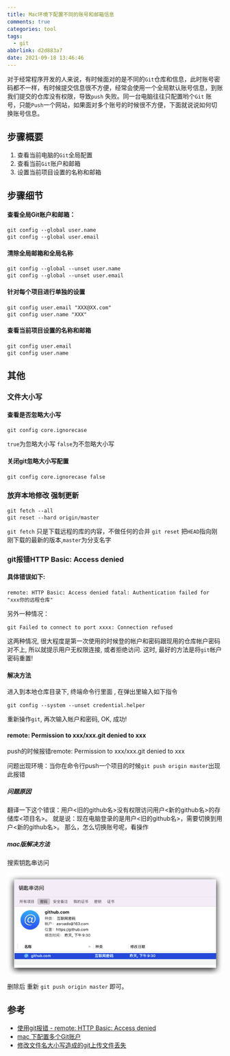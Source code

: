 ```yaml
---
title: Mac环境下配置不同的账号和邮箱信息
comments: true
categories: tool
tags:
  - git
abbrlink: d2d883a7
date: 2021-09-18 13:46:46
---
```


对于经常程序开发的人来说，有时候面对的是不同的`Git`仓库和信息，此时账号密码都不一样，有时候提交信息很不方便，经常会使用一个全局默认账号信息，到账我们提交的仓库没有权限，导致`push` 失败。同一台电脑往往只配置哟个`Git` 账号，只能`Push`一个网站，如果面对多个账号的时候很不方便，下面就说说如何切换账号信息。
<!--more-->

## 步骤概要

1. 查看当前电脑的`Git`全局配置
2. 查看当前`Git`账户和邮箱
3. 设置当前项目设置的名称和邮箱

## 步骤细节

#### 查看全局Git账户和邮箱：

```shell
git config --global user.name
git config --global user.email
```

#### 清除全局邮箱和全局名称

```shell
git config --global --unset user.name
git config --global --unset user.email
```

#### 针对每个项目进行单独的设置

```shell
git config user.email "XXX@XX.com"
git config user.name "XXX"
```

#### 查看当前项目设置的名称和邮箱

```shell
git config user.email
git config user.name
```

## 其他

### 文件大小写

#### 查看是否忽略大小写

```shell
git config core.ignorecase
```

  `true`为忽略大小写   `false`为不忽略大小写

#### 关闭git忽略大小写配置

```shell
git config core.ignorecase false
```

### 放弃本地修改 强制更新

```shell
git fetch --all
git reset --hard origin/master
```

`git fetch` 只是下载远程的库的内容，不做任何的合并 `git reset` 把`HEAD`指向刚刚下载的最新的版本,`master`为分支名字

### git报错HTTP Basic: Access denied

#### 具体错误如下:

```shell
remote: HTTP Basic: Access denied fatal: Authentication failed for "xxx你的远程仓库"
```

另外一种情况：

```shell
git Failed to connect to port xxxx: Connection refused
```

这两种情况, 很大程度是第一次使用的时候登的帐户和密码跟现用的仓库帐户密码对不上, 所以就提示用户无权限连接, 或者拒绝访问. 这时, 最好的方法是将`git`帐户密码重置!

#### 解决方法

进入到本地仓库目录下, 终端命令行里面 , 在弹出里输入如下指令

```shell
git config --system --unset credential.helper
```

重新操作`git`, 再次输入帐户和密码, OK, 成功!

#### remote: Permission to xxx/xxx.git denied to xxx

push的时候报错remote: Permission to xxx/xxx.git denied to xxx

问题出现环境：当你在命令行push一个项目的时候`git push origin master`出现此报错

##### 问题原因

翻译一下这个错误：用户<旧的github名>没有权限访问用户<新的github名>的存储库<项目名>。
就是说：现在电脑登录的是用户<旧的github名>，需要切换到用户<新的github名>。
那么，怎么切换账号呢，看操作

##### mac版解决方法

搜索钥匙串访问

![image-20211110102126160](Mac环境下配置不同的账号和邮箱信息/image-20211110102126160.png)

删除后 重新 `git push origin master` 即可。

## 参考

- [使用git报错 - remote: HTTP Basic: Access denied](https://blog.csdn.net/qq_25835645/article/details/84390221)
- [mac 下配置多个Git账户](https://www.jianshu.com/p/692a79beca0d)
- [修改文件名大小写造成的git上传文件丢失](https://my.oschina.net/huibaifa/blog/3096818)



